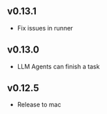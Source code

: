 ## v0.13.1
- Fix issues in runner
## v0.13.0
- LLM Agents can finish a task
## v0.12.5
- Release to mac